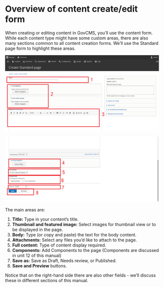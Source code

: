 # Overview of content create/edit form

When creating or editing content in GovCMS, you’ll use the content form. While each content type might have some custom areas, there are also many sections common to all content creation forms. We’ll use the Standard page form to highlight these areas.

![](../.gitbook/assets/20%20%282%29%20%281%29.png)

![](../.gitbook/assets/21%20%282%29%20%281%29.png)

The main areas are:

1. **Title:** Type in your content’s title.
2. **Thumbnail and featured image:** Select images for thumbnail view or to be displayed in the page.
3. **Body:** Type \(or copy and paste\) the text for the body content.
4. **Attachments:** Select any files you’d like to attach to the page.
5. **Full content:** Type of content display required.
6. **Components:** Add Components to the page \(Components are discussed in unit 12 of this manual\)
7. **Save as:** Save as Draft, Needs review, or Published.
8. **Save and Preview** buttons.

Notice that on the right-hand side there are also other fields - we’ll discuss these in different sections of this manual.

